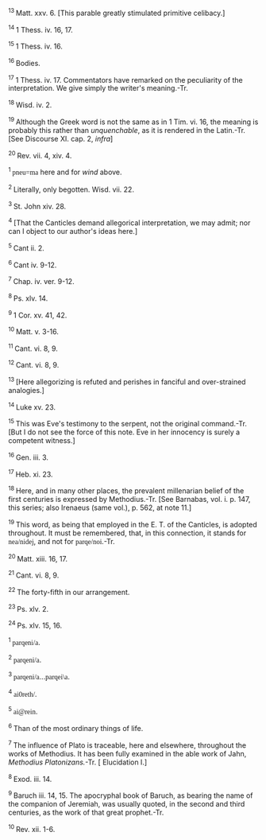 <body>
 <p><a name="P5200_1568755"></a>
 <sup>13 </sup>Matt. xxv. 6. [This parable greatly stimulated primitive celibacy.]</p>
 
 <p><a name="P5201_1569060"></a>
 <sup>14 </sup>1 Thess. iv. 16, 17.</p>
 
 <p><a name="P5203_1569284"></a>
 <sup>15 </sup>1 Thess. iv. 16.</p>
 
 <p><a name="P5204_1569496"></a>
 <sup>16 </sup>Bodies.</p>
 
 <p><a name="P5205_1569638"></a>
 <sup>17 </sup>1 Thess. iv. 17. Commentators have remarked on the peculiarity of the interpretation. We give simply the writer's meaning.-Tr.</p>
 
 <p><a name="P5209_1570236"></a>
 <sup>18 </sup>Wisd. iv. 2. </p>
 
 <p><a name="P5210_1570656"></a>
 <sup>19 </sup>Although the Greek word is not the same as in 1 Tim. vi. 16, the meaning is probably this rather than <i>unquenchable</i>, as it is rendered in the Latin.-Tr. [See Discourse XI. cap. 2, <i>infra</i>]</p>
 
 <p><a name="P5211_1571163"></a>
 <sup>20 </sup>Rev. vii. 4, xiv. 4.</p>
 
 <p><a name="P5221_1572629"></a>
 <sup>1 </sup><font face="SPIonic">pneu=ma</font> here and for <i>wind</i> above.</p>
 
 <p><a name="P5222_1572682"></a>
 <sup>2 </sup>Literally, only begotten. Wisd. vii. 22.</p>
 
 <p><a name="P5223_1573644"></a>
 <sup>3 </sup>St. John xiv. 28.</p>
 
 <p><a name="P5224_1573978"></a>
 <sup>4 </sup>[That the Canticles demand allegorical interpretation, we may admit; nor can I object to our author's ideas here.]</p>
 
 <p><a name="P5225_1574217"></a>
 <sup>5 </sup>Cant ii. 2.</p>
 
 <p><a name="P5226_1574608"></a>
 <sup>6 </sup>Cant iv. 9-12. </p>
 
 <p><a name="P5230_1575908"></a>
 <sup>7 </sup>Chap. iv. ver. 9-12.</p>
 
 <p><a name="P5232_1577520"></a>
 <sup>8 </sup>Ps. xlv. 14.</p>
 
 <p><a name="P5236_1577936"></a>
 <sup>9 </sup>1 Cor. xv. 41, 42.</p>
 
 <p><a name="P5237_1578361"></a>
 <sup>10 </sup>Matt. v. 3-16.</p>
 
 <p><a name="P5238_1579159"></a>
 <sup>11 </sup>Cant. vi. 8, 9.</p>
 
 <p><a name="P5241_1579647"></a>
 <sup>12 </sup>Cant. vi. 8, 9.</p>
 
 <p><a name="P5243_1580581"></a>
 <sup>13 </sup>[Here allegorizing is refuted and perishes in fanciful and over-strained analogies.] </p>
 
 <p><a name="P5244_1581512"></a>
 <sup>14 </sup>Luke xv. 23.</p>
 
 <p><a name="P5248_1582371"></a>
 <sup>15 </sup>This was Eve's testimony to the serpent, not the original command.-Tr. [But I do not see the force of this note. Eve in her innocency is surely a competent witness.]</p>
 
 <p><a name="P5249_1582620"></a>
 <sup>16 </sup>Gen. iii. 3.</p>
 
 <p><a name="P5250_1583306"></a>
 <sup>17 </sup>Heb. xi. 23.</p>
 
 <p><a name="P5254_1584131"></a>
 <sup>18 </sup>Here, and in many other places, the prevalent millenarian belief of the first centuries is expressed by Methodius.-Tr. [See Barnabas, vol. i. p. 147, this series; also Irenaeus (same vol.), p. 562, at note 11.]</p>
 
 <p><a name="P5257_1584992"></a>
 <sup>19 </sup>This word, as being that employed in the E. T. of the Canticles, is adopted throughout. It must be remembered, that, in this connection, it stands for <font face="SPIonic">nea/nidej</font>, and not for <font face="SPIonic">parqe/noi</font>.-Tr.</p>
 
 <p><a name="P5259_1585895"></a>
 <sup>20 </sup>Matt. xiii. 16, 17. </p>
 
 <p><a name="P5260_1586472"></a>
 <sup>21 </sup>Cant. vi. 8, 9.</p>
 
 <p><a name="P5264_1587285"></a>
 <sup>22 </sup>The forty-fifth in our arrangement.</p>
 
 <p><a name="P5265_1587467"></a>
 <sup>23 </sup>Ps. xlv. 2.</p>
 
 <p><a name="P5269_1588244"></a>
 <sup>24 </sup>Ps. xlv. 15, 16.</p>
 
 <p><a name="P5278_1589706"></a>
 <sup>1 </sup><font face="SPIonic">parqeni/a</font>.</p>
 
 <p><a name="P5280_1590130"></a>
 <sup>2 </sup><font face="SPIonic">parqeni/a</font>.</p>
 
 <p><a name="P5281_1590183"></a>
 <sup>3 </sup><font face="SPIonic">parqeni/a</font>...<font face="SPIonic">parqei\a</font>. </p>
 
 <p><a name="P5283_1591376"></a>
 <sup>4 </sup><font face="SPIonic">ai0reth/</font>.</p>
 
 <p><a name="P5284_1591426"></a>
 <sup>5 </sup><font face="SPIonic">ai@rein</font>.</p>
 
 <p><a name="P5288_1592540"></a>
 <sup>6 </sup>Than of the most ordinary things of life.</p>
 
 <p><a name="P5293_1594111"></a>
 <sup>7 </sup>The influence of Plato is traceable, here and elsewhere, throughout the works of Methodius. It has been fully examined in the able work of Jahn, <i>Methodius Platonizans.</i>-Tr. [ Elucidation I.]</p>
 
 <p><a name="P5294_1594694"></a>
 <sup>8 </sup>Exod. iii. 14.</p>
 
 <p><a name="P5295_1595537"></a>
 <sup>9 </sup>Baruch iii. 14, 15. The apocryphal book of Baruch, as bearing the name of the companion of Jeremiah, was usually quoted, in the second and third centuries, as the work of that great prophet.-Tr.</p>
 
 <p><a name="P5298_1596478"></a>
 <sup>10 </sup>Rev. xii. 1-6. </p>
 
 </body>